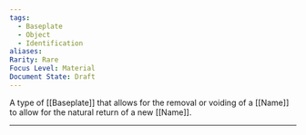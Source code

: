 ```yaml
---
tags:
  - Baseplate
  - Object
  - Identification
aliases: 
Rarity: Rare
Focus Level: Material
Document State: Draft
---
```

A type of [[Baseplate]] that allows for the removal or voiding of a [[Name]] to allow for the natural return of a new [[Name]].
- - -
